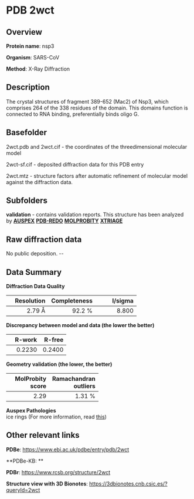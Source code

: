 # PDB 2wct

## Overview

**Protein name**: nsp3

**Organism**: SARS-CoV

**Method**: X-Ray Diffraction

## Description

The crystal structures of fragment 389-652 (Mac2) of Nsp3, which comprises 264 of the 338 residues of the domain. This domains function is connected to RNA binding, preferentially binds oligo G.

## Basefolder

2wct.pdb and 2wct.cif - the coordinates of the threedimensional molecular model

2wct-sf.cif - deposited diffraction data for this PDB entry

2wct.mtz - structure factors after automatic refinement of molecular model against the diffraction data.

## Subfolders





**validation** - contains validation reports. This structure has been analyzed by [**AUSPEX**](https://github.com/thorn-lab/coronavirus_structural_task_force/tree/master/pdb/nsp3/SARS-CoV/2wct/validation/auspex) [**PDB-REDO**](https://github.com/thorn-lab/coronavirus_structural_task_force/tree/master/pdb/nsp3/SARS-CoV/2wct/validation/pdb-redo) [**MOLPROBITY**](https://github.com/thorn-lab/coronavirus_structural_task_force/tree/master/pdb/nsp3/SARS-CoV/2wct/validation/molprobity) [**XTRIAGE**](https://github.com/thorn-lab/coronavirus_structural_task_force/blob/master/pdb/nsp3/SARS-CoV/2wct/validation/Xtriage_output.log)  



## Raw diffraction data

No public deposition. --<br> 

## Data Summary
**Diffraction Data Quality**

|   | Resolution | Completeness| I/sigma |
|---|-------------:|----------------:|--------------:|
|   |2.79 Å|92.2  %|<img width=50/>8.800|

**Discrepancy between model and data (the lower the better)**

|   | **R-work**| **R-free**   
|---|-------------:|----------------:|           
||  0.2230|  0.2400|

**Geometry validation (the lower, the better)**

|   |**MolProbity<br>score**| **Ramachandran<br>outliers** 
|---|-------------:|----------------:|
||  2.29|  1.31 %|

**Auspex Pathologies**<br> ice rings			 (For more information, read [this](https://github.com/thorn-lab/coronavirus_structural_task_force/blob/master/pdb/nsp3/SARS-CoV/2wct/validation/auspex/2wct_auspex_comments.txt))

 



## Other relevant links 
**PDBe**:  https://www.ebi.ac.uk/pdbe/entry/pdb/2wct

**PDBe-KB: ** 
 
**PDBr**: https://www.rcsb.org/structure/2wct 

**Structure view with 3D Bionotes**: https://3dbionotes.cnb.csic.es/?queryId=2wct

